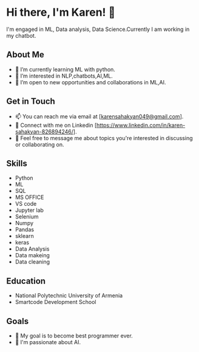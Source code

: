 # Hi there, I'm Karen! 👋

I'm  engaged in ML, Data analysis, Data Science.Currently I am working in my chatbot.

## About Me

- 🌱 I’m currently learning ML with python.
- 👀 I’m interested in NLP,chatbots,AI,ML.
- 💼 I’m open to new opportunities and collaborations in ML,AI.


## Get in Touch

- 📫 You can reach me via email at [karensahakyan049@gmail.com].
- 📱 Connect with me on Linkedin [https://www.linkedin.com/in/karen-sahakyan-826894246/].
- 💬 Feel free to message me about topics you're interested in discussing or collaborating on.

## Skills

- Python
- ML
- SQL
- MS OFFICE
- VS code
- Jupyter lab
- Selenium
- Numpy
- Pandas
- sklearn
- keras
- Data Analysis
- Data makeing
- Data cleaning
 
## Education

- National Polytechnic University of Armenia
- Smartcode Development School

## Goals

- 🚀 My goal is to become best programmer ever.
- 📖 I'm passionate about AI.


